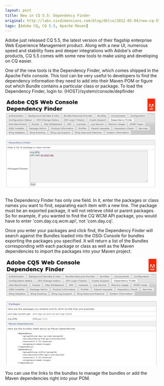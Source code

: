 ```yaml
---
layout: post
title: New in CQ 5.5: Dependency Finder
original: http://labs.sixdimensions.com/blog/dklco/2012-05-04/new-cq-55-dependency-finder
tags: [Adobe CQ, CQ 5.5, Apache Maven]
---
```


Adobe just released CQ 5.5, the latest version of their flagship enterprise Web Experience Management product.  Along with a new UI, numerous speed and stability fixes and deeper integrations with Adobe's other products, CQ 5.5 comes with some new tools to make using and developing on CQ easier.

One of the new tools is the Dependency Finder, which comes shipped in the Apache Felix console.  This tool can be very useful to developers to find the dependency information they need to add into their Maven POM or figure out which Bundle contains a particular class or package.  To load the Dependency Finder, login to: {HOST}/system/console/depfinder


![Screenshot of the Dependency Finder][1]

The Dependency Finder has only one field.  In it, enter the packages or class names you want to find, separating each item with a new line.  The package must be an exported package, it will not retrieve child or parent packages.  So for example, if you wanted to find the CQ WCM API package, you would have to enter 'com.day.cq.wcm.api', not 'com.day.cq'.

Once you enter your packages and click find, the Dependency Finder will search against the Bundles loaded into the OSGi Console for bundles exporting the packages you specified.  It will return a list of the Bundles corresponding with each package or class as well as the Maven dependencies to import the packages into your Maven project.

![Screenshot of the Dependency Finder Results][2]

You can use the links to the bundles to manage the bundles or add the Maven dependencies right into your POM.

 [1]: /images/posts/2012-05-04-new-cq-55-dependency-finder/DependencyFinder.png "Screenshot of the Dependency Finder"
 [2]: /images/posts/2012-05-04-new-cq-55-dependency-finder/DependencyFinderResults.png "Screenshot of the Dependency Finder Results"  